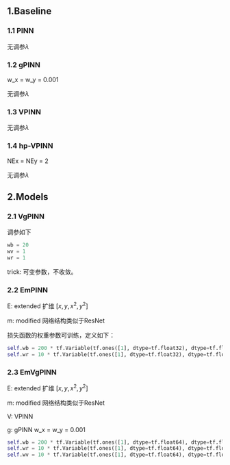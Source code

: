 ## 1.Baseline

### 1.1 PINN

无调参$\lambda$

### 1.2 gPINN

w_x = w_y = 0.001

无调参$\lambda$

### 1.3 VPINN

无调参$\lambda$

### 1.4 hp-VPINN

NEx = NEy = 2

无调参$\lambda$



## 2.Models

### 2.1 VgPINN

调参如下

```python
wb = 20
wv = 1
wr = 1
```

trick: 可变参数，不收敛。

### 2.2 EmPINN

E: extended 扩维 $[x, y, x^{2}, y^{2}]$

m: modified 网络结构类似于ResNet

损失函数的权重参数可训练，定义如下：

```python
self.wb = 200 * tf.Variable(tf.ones([1], dtype=tf.float32), dtype=tf.float32)
self.wr = 10 * tf.Variable(tf.ones([1], dtype=tf.float32), dtype=tf.float32)
```

### 2.3 EmVgPINN

E: extended 扩维 $[x, y, x^{2}, y^{2}]$

m: modified 网络结构类似于ResNet

V: VPINN

g: gPINN w_x = w_y = 0.001

```python
self.wb = 200 * tf.Variable(tf.ones([1], dtype=tf.float64), dtype=tf.float64)
self.wr = 10 * tf.Variable(tf.ones([1], dtype=tf.float64), dtype=tf.float64)
self.wv = 10 * tf.Variable(tf.ones([1], dtype=tf.float64), dtype=tf.float64)
```

